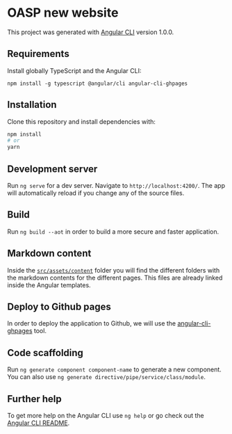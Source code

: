 # OASP new website

This project was generated with [Angular CLI](https://github.com/angular/angular-cli) version 1.0.0.

## Requirements

Install globally TypeScript and the Angular CLI:

```
npm install -g typescript @angular/cli angular-cli-ghpages
```

## Installation

Clone this repository and install dependencies with:

```bash
npm install
# or
yarn
```

## Development server

Run `ng serve` for a dev server. Navigate to `http://localhost:4200/`. The app will automatically reload if you change any of the source files.

## Build

Run `ng build --aot` in order to build a more secure and faster application. 

## Markdown content

Inside the [`src/assets/content`](https://github.com/oasp/oasp-new-website/tree/master/src/assets/content) folder you will find the different folders with the markdown contents for the different pages. This files are already linked inside the Angular templates.

## Deploy to Github pages

In order to deploy the application to Github, we will use the [angular-cli-ghpages](https://github.com/angular-buch/angular-cli-ghpages) tool.

## Code scaffolding

Run `ng generate component component-name` to generate a new component. You can also use `ng generate directive/pipe/service/class/module`.

## Further help

To get more help on the Angular CLI use `ng help` or go check out the [Angular CLI README](https://github.com/angular/angular-cli/blob/master/README.md).

